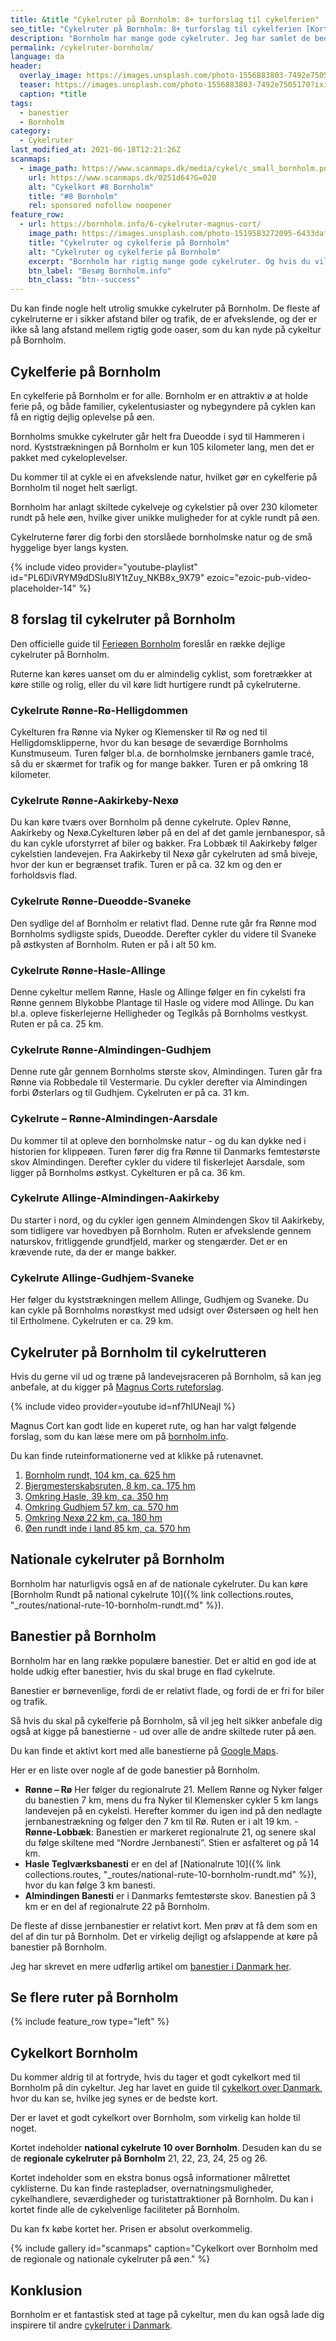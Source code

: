 ```yaml
---
title: &title "Cykelruter på Bornholm: 8+ turforslag til cykelferien"
seo_title: "Cykelruter på Bornholm: 8+ turforslag til cykelferien [Kort]"
description: "Bornholm har mange gode cykelruter. Jeg har samlet de bedste ruter til en cykeltur og cykelferie på Bornholm. Bonus: Find de bedste cykelkort over Bornholm."
permalink: /cykelruter-bornholm/
language: da
header:
  overlay_image: https://images.unsplash.com/photo-1556883803-7492e7505170?ixid=MnwxMjA3fDB8MHxwaG90by1wYWdlfHx8fGVufDB8fHx8&ixlib=rb-1.2.1&auto=format&fit=crop&h=630&w=1200&q=80
  teaser: https://images.unsplash.com/photo-1556883803-7492e7505170?ixid=MnwxMjA3fDB8MHxwaG90by1wYWdlfHx8fGVufDB8fHx8&ixlib=rb-1.2.1&auto=format&fit=crop&h=300&w=400&q=60
  caption: *title
tags:
  - banestier
  - Bornholm
category:
  - Cykelruter
last_modified_at: 2021-06-18T12:21:26Z
scanmaps:
  - image_path: https://www.scanmaps.dk/media/cykel/c_small_bornholm.png
    url: https://www.scanmaps.dk/0251d64?G=020
    alt: "Cykelkort #8 Bornholm"
    title: "#8 Bornholm"
    rel: sponsored nofollow noopener
feature_row:
  - url: https://bornholm.info/6-cykelruter-magnus-cort/
    image_path: https://images.unsplash.com/photo-1519583272095-6433daf26b6e?ixid=MnwxMjA3fDB8MHxwaG90by1wYWdlfHx8fGVufDB8fHx8&ixlib=rb-1.2.1&auto=format&fit=crop&h=300&w=400&q=60
    title: "Cykelruter og cykelferie på Bornholm"
    alt: "Cykelruter og cykelferie på Bornholm"
    excerpt: "Bornholm har rigtig mange gode cykelruter. Og hvis du vil opleve lidt Tour de France fornemmelse, så er der et godt net af cykelveje for familien på cykelferie. Rundt omkring på øen findes en række ekstraordinært gode steder at køre MTB, Bornholm er det bedste MTB i Danmark, vil jeg mene."
    btn_label: "Besøg Bornholm.info"
    btn_class: "btn--success"
---
```


Du kan finde nogle helt utrolig smukke cykelruter på Bornholm. De fleste af cykelruterne er i sikker afstand biler og trafik, de er afvekslende, og der er ikke så lang afstand mellem rigtig gode oaser, som du kan nyde på cykeltur på Bornholm.

## Cykelferie på Bornholm

En cykelferie på Bornholm er for alle. Bornholm er en attraktiv ø at holde ferie på, og både familier, cykelentusiaster og nybegyndere på cyklen kan få en rigtig dejlig oplevelse på øen.

Bornholms smukke cykelruter går helt fra Dueodde i syd til Hammeren i nord. Kyststrækningen på Bornholm er kun 105 kilometer lang, men det er pakket med cykeloplevelser.

Du kommer til at cykle ei en afvekslende natur, hvilket gør en cykelferie på Bornholm til noget helt særligt.

Bornholm har anlagt skiltede cykelveje og cykelstier på over 230 kilometer rundt på hele øen, hvilke giver unikke muligheder for at cykle rundt på øen.

Cykelruterne fører dig forbi den storslåede bornholmske natur og de små hyggelige byer langs kysten.

{% include video provider="youtube-playlist" id="PL6DiVRYM9dDSIu8lY1tZuy_NKB8x_9X79" ezoic="ezoic-pub-video-placeholder-14" %}

## 8 forslag til cykelruter på Bornholm

Den officielle guide til [Ferieøen Bornholm](https://bornholm.info/cykelferie/) foreslår en række dejlige cykelruter på Bornholm.

Ruterne kan køres uanset om du er almindelig cyklist, som foretrækker at køre stille og rolig, eller du vil køre lidt hurtigere rundt på cykelruterne.

### Cykelrute Rønne-Rø-Helligdommen

Cykelturen fra Rønne via Nyker og Klemensker til Rø og ned til Helligdomsklipperne, hvor du kan besøge de seværdige Bornholms Kunstmuseum. Turen følger bl.a. de bornholmske jernbaners gamle tracé, så du er skærmet for trafik og for mange bakker. Turen er på omkring 18 kilometer.

### Cykelrute Rønne-Aakirkeby-Nexø

Du kan køre tværs over Bornholm på denne cykelrute. Oplev Rønne, Aakirkeby og Nexø.Cykelturen løber på en del af det gamle jernbanespor, så du kan cykle uforstyrret af biler og bakker. Fra Lobbæk til Aakirkeby følger cykelstien landevejen. Fra Aakirkeby til Nexø går cykelruten ad små biveje, hvor der kun er begrænset trafik. Turen er på ca. 32 km og den er forholdsvis flad.

### Cykelrute Rønne-Dueodde-Svaneke

Den sydlige del af Bornholm er relativt flad. Denne rute går fra Rønne mod Bornholms sydligste spids, Dueodde. Derefter cykler du videre til Svaneke på østkysten af Bornholm. Ruten er på i alt 50 km.

### Cykelrute Rønne-Hasle-Allinge

Denne cykeltur mellem Rønne, Hasle og Allinge følger en fin cykelsti fra Rønne gennem Blykobbe Plantage til Hasle og videre mod Allinge. Du kan bl.a. opleve fiskerlejerne Helligheder og Teglkås på Bornholms vestkyst. Ruten er på ca. 25 km.

### Cykelrute Rønne-Almindingen-Gudhjem

Denne rute går gennem Bornholms største skov, Almindingen. Turen går fra Rønne via Robbedale til Vestermarie. Du cykler derefter via Almindingen forbi Østerlars og til Gudhjem. Cykelruten er på ca. 31 km.

### Cykelrute – Rønne-Almindingen-Aarsdale

Du kommer til at opleve den bornholmske natur - og du kan dykke ned i historien for klippeøen.
Turen fører dig fra Rønne til Danmarks femtestørste skov Almindingen. Derefter cykler du videre til fiskerlejet Aarsdale, som ligger på Bornholms østkyst. Cykelturen er på ca. 36 km.

### Cykelrute Allinge-Almindingen-Aakirkeby

Du starter i nord, og du cykler igen gennem Almindengen Skov til Aakirkeby, som tidligere var hovedbyen på Bornholm. Ruten er afvekslende gennem naturskov, fritliggende grundfjeld, marker og stengærder. Det er en krævende rute, da der er mange bakker.

### Cykelrute Allinge-Gudhjem-Svaneke

Her følger du kyststrækningen mellem Allinge, Gudhjem og Svaneke. Du kan cykle på Bornholms norøstkyst med udsigt over Østersøen og helt hen til Ertholmene. Cykelruten er ca. 29 km.

## Cykelruter på Bornholm til cykelrutteren

Hvis du gerne vil ud og træne på landevejsraceren på Bornholm, så kan jeg anbefale, at du kigger på [Magnus Corts ruteforslag](https://bornholm.info/6-cykelruter-magnus-cort/).

{% include video provider=youtube id=nf7hIUNeajI %}

Magnus Cort kan godt lide en kuperet rute, og han har valgt følgende forslag, som du kan læse mere om på [bornholm.info](https://bornholm.info/6-cykelruter-magnus-cort/).

Du kan finde ruteinformationerne ved at klikke på rutenavnet.

1. [Bornholm rundt, 104 km, ca. 625 hm](https://ridewithgps.com/routes/4508096)
2. [Bjergmesterskabsruten, 8 km, ca. 175 hm](https://ridewithgps.com/routes/4507992)
3. [Omkring Hasle, 39 km, ca. 350 hm](https://ridewithgps.com/routes/4509391)
4. [Omkring Gudhjem 57 km, ca. 570 hm](https://ridewithgps.com/routes/4509391)
5. [Omkring Nexø 22 km, ca. 180 hm](https://ridewithgps.com/routes/4508980)
6. [Øen rundt inde i land 85 km, ca. 570 hm](https://ridewithgps.com/routes/4509538)

## Nationale cykelruter på Bornholm

Bornholm har naturligvis også en af de nationale cykelruter. Du kan køre [Bornholm Rundt på national cykelrute 10]({% link collections.routes, "_routes/national-rute-10-bornholm-rundt.md" %}).

## Banestier på Bornholm

Bornholm har en lang række populære banestier. Det er altid en god ide at holde udkig efter banestier, hvis du skal bruge en flad cykelrute.

Banestier er børnevenlige, fordi de er relativt flade, og fordi de er fri for biler og trafik.

Så hvis du skal på cykelferie på Bornholm, så vil jeg helt sikker anbefale dig også at kigge på banestierne - ud over alle de andre skiltede ruter på øen.

Du kan finde et aktivt kort med alle banestierne på [Google Maps](https://www.google.com/maps/d/viewer?mid=1cfQNEwK3HkI5E0BNu5bSxD3D1U8&msa=0&ll=55.119245105753905%2C15.001242270507873&z=11).

Her er en liste over nogle af de gode banestier på Bornholm.

- **Rønne – Rø** Her følger du regionalrute 21. Mellem Rønne og Nyker følger du banestien 7 km, mens du fra Nyker til Klemensker cykler 5 km langs landevejen på en cykelsti. Herefter kommer du igen ind på den nedlagte jernbanestrækning og følger den 7 km til Rø. Ruten er i alt 19 km.
-**Rønne-Lobbæk**: Banestien er markeret regionalrute 21, og senere skal du følge skiltene med “Nordre Jernbanesti”. Stien er asfalteret og på 14 km.
- **Hasle Teglværksbanesti** er en del af [Nationalrute 10]({% link collections.routes, "_routes/national-rute-10-bornholm-rundt.md" %}), hvor du kan følge 3 km banesti.
- **Almindingen Banesti** er i Danmarks femtestørste skov. Banestien på 3 km er en del af regionalrute 22 på Bornholm.

De fleste af disse jernbanestier er relativt kort. Men prøv at få dem som en del af din tur på Bornholm. Det er virkelig dejligt og afslappende at køre på banestier på Bornholm.

Jeg har skrevet en mere udførlig artikel om [banestier i Danmark her](/banestier-i-danmark/).

## Se flere ruter på Bornholm

{% include feature_row type="left" %}

## Cykelkort Bornholm

Du kommer aldrig til at fortryde, hvis du tager et godt cykelkort med til Bornholm på din cykeltur. Jeg har lavet en guide til [cykelkort over Danmark](/cykelkort/), hvor du kan se, hvilke jeg synes er de bedste kort.

Der er lavet et godt cykelkort over Bornholm, som virkelig kan holde til noget.

Kortet indeholder **national cykelrute 10 over Bornholm**. Desuden kan du se de **regionale cykelruter på Bornholm** 21, 22, 23, 24, 25 og 26.

Kortet indeholder som en ekstra bonus også informationer målrettet cyklisterne. Du kan finde rastepladser, overnatningsmuligheder, cykelhandlere, seværdigheder og turistattraktioner på Bornholm. Du kan i kortet finde alle de cykelvenlige faciliteter på Bornholm.

Du kan fx købe kortet her. Prisen er absolut overkommelig.

{% include gallery id="scanmaps" caption="Cykelkort over Bornholm med de regionale og nationale cykelruter på øen." %}

## Konklusion

Bornholm er et fantastisk sted at tage på cykeltur, men du kan også lade dig inspirere til andre [cykelruter i Danmark](/cykelruter-danmark/).
